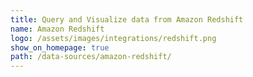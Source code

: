 ```yaml
---
title: Query and Visualize data from Amazon Redshift
name: Amazon Redshift
logo: /assets/images/integrations/redshift.png
show_on_homepage: true
path: /data-sources/amazon-redshift/
---
```

